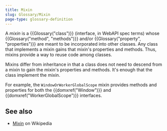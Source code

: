 ```yaml
---
title: Mixin
slug: Glossary/Mixin
page-type: glossary-definition
---
```


A _mixin_ is a {{Glossary("class")}} (interface, in WebAPI spec terms) whose {{Glossary("method", "methods")}} and/or {{Glossary("property", "properties")}} are meant to be incorporated into other classes. Any class that implements a mixin gains that mixin's properties and methods. Thus, mixins provide a way to reuse code among classes.

Mixins differ from inheritance in that a class does not need to descend from a mixin to gain the mixin's properties and methods. It's enough that the class implement the mixin.

For example, the `WindowOrWorkerGlobalScope` mixin provides methods and properties for both the {{domxref("Window")}} and {{domxref("WorkerGlobalScope")}} interfaces.

## See also

- [Mixin](https://en.wikipedia.org/wiki/Mixin) on Wikipedia
